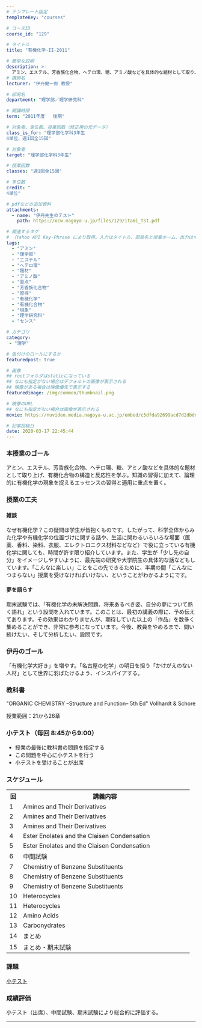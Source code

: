 ```yaml
---
# テンプレート指定
templateKey: "courses"

# コースID
course_id: "129"

# タイトル
title: "有機化学-II-2011"

# 簡単な説明
description: >-
  アミン、エステル、芳香族化合物、ヘテロ環、糖、アミノ酸などを具体的な題材として取り上げ、有機化合物の構造と反応性を学ぶ。知識の習得に加えて、論理的に有機化学の現象を捉えるエッセンスの習得と適用に重点を置く。 ....
# 講師名
lecturer: "伊丹健一郎 教授"

# 部局名
department: "理学部／理学研究科"

# 開講時限
term: "2011年度	後期"

# 対象者、単位数、授業回数（修正用の元データ）
class_is_for: "理学部化学科3年生
4単位、週1回全15回"

# 対象者
target: "理学部化学科3年生"

# 授業回数
classes: "週1回全15回"

# 単位数
credit: "
4単位"

# pdfなどの追加資料
attachments:
  - name: "伊丹先生のテスト" 
    path: https://ocw.nagoya-u.jp/files/129/itami_tst.pdf

# 関連するタグ
# （Yahoo API Key-Phrase により取得。入力はタイトル、部局名と授業ホーム、出力はキーフレーズ（tags））
tags:
  - "アミン"
  - "理学部"
  - "エステル"
  - "ヘテロ環"
  - "題材"
  - "アミノ酸"
  - "重点"
  - "芳香族化合物"
  - "習得"
  - "有機化学"
  - "有機化合物"
  - "現象"
  - "理学研究科"
  - "センス"

# カテゴリ
category:
 - "理学"

# 色付けのロールにするか
featuredpost: true

# 画像
## rootフォルダはstaticになっている
## なにも指定がない場合はデフォルトの画像が表示される
## 映像がある場合は映像優先で表示する
featuredimage: /img/common/thumbnail.png

# 映像のURL
## なにも指定がない場合は画像が表示される
movie: https://nuvideo.media.nagoya-u.ac.jp/embed/c5dfda92699acd7d2dbdd8a1535b04201f12bc30

# 記事投稿日
date: 2020-03-17 22:45:44
---
```


### 本授業のゴール

アミン、エステル、芳香族化合物、ヘテロ環、糖、アミノ酸などを具体的な題材として取り上げ、有機化合物の構造と反応性を学ぶ。知識の習得に加えて、論理的に有機化学の現象を捉えるエッセンスの習得と適用に重点を置く。


### 授業の工夫

#### 雑談

なぜ有機化学？この疑問は学生が皆抱くものです。したがって、科学全体からみた化学や有機化学の位置づけに関する話や、生活に関わるいろいろな場面（医薬、香料、染料、衣服、エレクトロニクス材料などなど）で役に立っている有機化学に関しても、時間が許す限り紹介しています。また、学生が「少し先の自分」をイメージしやすいように、最先端の研究や大学院生の具体的な話などもしています。「こんなに楽しい」ことをこの先できるために、半期の間「こんなにつまらない」授業を受けなければいけない、ということがわかるようにです。

#### 夢を語らす

期末試験では、「有機化学の未解決問題、将来あるべき姿、自分の夢について熱く語れ」という設問を入れています。このことは、最初の講義の際に、予め伝えてあります。その効果はわかりませんが、期待していた以上の「作品」を数多く集めることができ、非常に参考になっています。今後、教員をやめるまで、問い続けたい、そして分析したい、設問です。





### 伊丹のゴール

「有機化学大好き」を増やす。「名古屋の化学」の明日を担う「かけがえのない人材」として世界に羽ばたけるよう、インスパイアする。

### 教科書

"ORGANIC CHEMISTRY –Structure and Function– 5th Ed" Vollhardt & Schore

授業範囲：21から26章

### 小テスト（毎回 8:45から9:00）

* 授業の最後に教科書の問題を指定する
* この問題を中心に小テストを行う
* 小テストを受けることが出席


<h3>スケジュール</h3>

<table class="basic" width="455">

<tr>

<th width="20" class="center">回</th>

<th width="435" class="center">講義内容</th>

</tr>

<tr>

<td width="20" class="center">1</td>
<td width="435">Amines and Their Derivatives</td></tr><tr>
<td width="20" class="center">2</td>
<td width="435">Amines and Their Derivatives</td></tr><tr>
<td width="20" class="center">3</td>
<td width="435">Amines and Their Derivatives</td></tr><tr>
<td width="20" class="center">4</td>
<td width="435">Ester Enolates and the Claisen Condensation</td></tr><tr>
<td width="20" class="center">5</td>
<td width="435">Ester Enolates and the Claisen Condensation</td></tr><tr>
<td width="20" class="center">6</td>
<td width="435">中間試験</td></tr><tr>

<td width="20" class="center">7</td>
<td width="435">Chemistry of Benzene Substituents</td></tr><tr>
<td width="20" class="center">8</td>
<td width="435">Chemistry of Benzene Substituents</td></tr><tr>
<td width="20" class="center">9</td>
<td width="435">Chemistry of Benzene Substituents</td></tr><tr>

<td width="20" class="center">10</td>
<td width="435">Heterocycles</td></tr><tr>

<td width="20" class="center">11</td>
<td width="435">Heterocycles</td></tr><tr>

<td width="20" class="center">12</td>
<td width="435">Amino Acids</td></tr><tr>

<td width="20" class="center">13</td>
<td width="435">Carbonydrates</td></tr><tr>

<td width="20" class="center">14</td>
<td width="435">まとめ</td></tr><tr>

<td width="20" class="center">15</td>
<td width="435">まとめ・期末試験</td></tr><tr>
</tr>

</table>



### 課題

[小テスト](https://ocw.nagoya-u.jp/files/129/itami_tst.pdf) 





### 成績評価

小テスト（出席）、中間試験、期末試験により総合的に評価する。



-----
